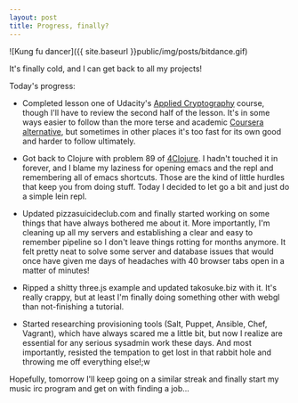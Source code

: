 ```yaml
---
layout: post
title: Progress, finally?
---
```


![Kung fu dancer]({{ site.baseurl }}public/img/posts/bitdance.gif)

It's finally cold, and I can get back to all my projects!

Today's progress: 

- Completed lesson one of Udacity's [Applied Cryptography](https://www.udacity.com/course/viewer#!/c-cs387/) course,
 though I'll have to review the second half of the lesson. It's in some ways easier to follow than 
the more terse and academic [Coursera alternative](https://www.coursera.org/course/crypto), but sometimes
in other places it's too fast for its own good and harder to follow ultimately. 

- Got back to Clojure with problem 89 of [4Clojure](http://www.4clojure.com/problem/89). I hadn't touched
it in forever, and I blame my laziness for opening emacs and the repl and remembering all of emacs shortcuts.
Those are the kind of little hurdles that keep you from doing stuff. Today I decided to let go a bit and just 
do a simple lein repl. 

- Updated pizzasuicideclub.com and finally started working on some things that have always bothered me about it. 
More importantly, I'm cleaning up all my servers and establishing a clear and easy to remember pipeline so I don't 
leave things rotting for months anymore. It felt pretty neat to solve some server and database issues that would once
have given me days of headaches with 40 browser tabs open in a matter of minutes!

- Ripped a shitty three.js example and updated takosuke.biz with it. It's really crappy, but at least I'm finally doing
something other with webgl than not-finishing a tutorial. 

- Started researching provisioning tools (Salt, Puppet, Ansible, Chef, Vagrant), which have always scared me a little bit,
but now I realize are essential for any serious sysadmin work these days. And most importantly, resisted the tempation to 
get lost in that rabbit hole and throwing me off everything else!;w


Hopefully, tomorrow I'll keep going on a similar streak and finally start my music irc program and get on with finding
a job...

